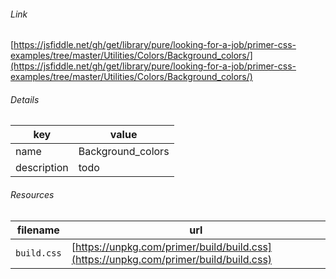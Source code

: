 <!--
https://pypi.org/project/jsfiddle-readme/
-->


###### Link
[https://jsfiddle.net/gh/get/library/pure/looking-for-a-job/primer-css-examples/tree/master/Utilities/Colors/Background_colors/](https://jsfiddle.net/gh/get/library/pure/looking-for-a-job/primer-css-examples/tree/master/Utilities/Colors/Background_colors/)

###### Details
key|value
-|-
name|Background_colors
description|todo

###### Resources
filename|url
-|-
`build.css`|[https://unpkg.com/primer/build/build.css](https://unpkg.com/primer/build/build.css)